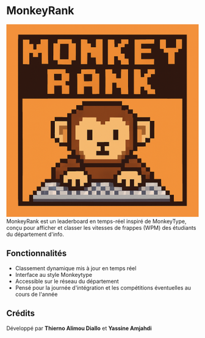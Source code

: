 # MonkeyRank 
![icon](assets/icon_full.png)
MonkeyRank est un leaderboard en temps-réel inspiré de MonkeyType, conçu pour afficher et classer les vitesses de frappes (WPM) des étudiants du département d'info. 

## Fonctionnalités
- Classement dynamique mis à jour en temps réel
- Interface au style Monkeytype
- Accessible sur le réseau du département 
- Pensé pour la journée d'intégration et les compétitions éventuelles au cours de l'année 

## Crédits
Développé par **Thierno Alimou Diallo** et **Yassine Amjahdi**

